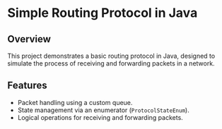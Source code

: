 # Simple Routing Protocol in Java

## Overview
This project demonstrates a basic routing protocol in Java, designed to simulate the process of receiving and forwarding packets in a network.

## Features
- Packet handling using a custom queue.
- State management via an enumerator (`ProtocolStateEnum`).
- Logical operations for receiving and forwarding packets.
